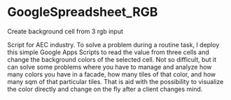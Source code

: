# GoogleSpreadsheet_RGB
Create background cell from 3 rgb input

Script for AEC industry.
To solve a problem during a routine task, I deploy this simple Google Apps Scripts to read the value from three cells and change the background colors of the selected cell.
Not so difficult, but it can solve some problems where you have to manage and analyze how many colors you have in a facade, how many tiles of that color, and how many sqm of that particular tiles.
That is aid with the possibility to visualize the color directly and change on the fly after a client changes mind.
